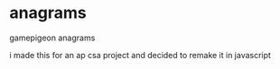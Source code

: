 # anagrams
gamepigeon anagrams


i made this for an ap csa project and decided to remake it in javascript
